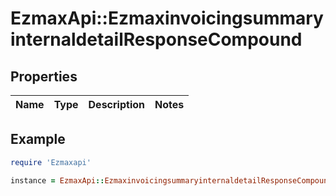 # EzmaxApi::EzmaxinvoicingsummaryinternaldetailResponseCompound

## Properties

| Name | Type | Description | Notes |
| ---- | ---- | ----------- | ----- |

## Example

```ruby
require 'Ezmaxapi'

instance = EzmaxApi::EzmaxinvoicingsummaryinternaldetailResponseCompound.new()
```

